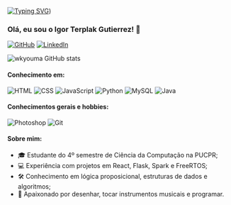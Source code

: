 

[![Typing SVG]([https://readme-typing-svg.herokuapp.com/?color=00bfbf&size=35&center=true&vCenter=true&width=1000&lines=HELLO,+MY+NAME+IS+Igor+Terplak+Gutierrez;I+AM+FROM+Fortaleza,+Brazil;I+AM+A+COMPUTER+SCIENCE+STUDENT;WELCOME!+:%29)](https://git.io/typing-svg](https://readme-typing-svg.herokuapp.com/demo/?color=22711D&center=true&lines=Ohay%C5%8D+sekai;My+name's+Igor+Terplak;Welcome+%3A)))

### Olá, eu sou o Igor Terplak Gutierrez! 👋

[![GitHub](https://img.shields.io/badge/GitHub-181717?style=for-the-badge&logo=github&logoColor=white)](https://github.com/wkyouma)  [![LinkedIn](https://img.shields.io/badge/LinkedIn-0077B5?style=for-the-badge&logo=linkedin&logoColor=white)](https://www.linkedin.com/in/igor-terplak-gutierrez/)

![wkyouma GitHub stats](https://github-readme-stats.vercel.app/api?username=wkyouma&show_icons=true&theme=merko)

#### Conhecimento em:
<div style="display: inline_block"> 
    <img  src="https://img.shields.io/badge/HTML5-E34F26?style=for-the-badge&logo=html5&logoColor=white" alt="HTML"/>
    <img  src="https://img.shields.io/badge/CSS3-1572B6?style=for-the-badge&logo=css3&logoColor=white" alt="CSS"/>
    <img  src="https://img.shields.io/badge/JavaScript-F7DF1E?style=for-the-badge&logo=javascript&logoColor=black" alt="JavaScript"/>
    <img  src="https://img.shields.io/badge/Python-3776AB?style=for-the-badge&logo=python&logoColor=white" alt="Python"/>
    <img  src="https://img.shields.io/badge/MySQL-4479A1?style=for-the-badge&logo=mysql&logoColor=white" alt="MySQL"/>
    <img  src="https://img.shields.io/badge/Java-ED8B00?style=for-the-badge&logo=java&logoColor=white" alt="Java"/>
</div>

#### Conhecimentos gerais e hobbies:
<div style="display: inline_block"> 
    <img src="https://img.shields.io/badge/Adobe%20Photoshop-31A8FF?style=for-the-badge&logo=Adobe%20Photoshop&logoColor=black" alt="Photoshop"/>
    <img src="https://img.shields.io/badge/Git-F05032?style=for-the-badge&logo=git&logoColor=white" alt="Git"/>

</div>

#### Sobre mim:
- 🎓 Estudante do 4º semestre de Ciência da Computação na PUCPR;
- 💻 Experiência com projetos em React, Flask, Spark e FreeRTOS;
- 🛠 Conhecimento em lógica proposicional, estruturas de dados e algoritmos;
- 🎨 Apaixonado por desenhar, tocar instrumentos musicais e programar.



